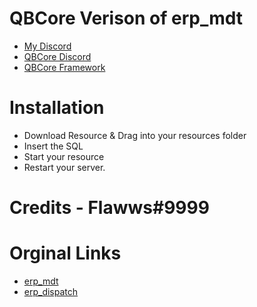 # QBCore Verison of erp_mdt


* [My Discord](https://discord.gg/MeBxzrGtyY)
* [QBCore Discord](discord.gg/qbcore)
* [QBCore Framework](https://github.com/qbcore-framework)
# Installation
- Download Resource & Drag into your resources folder
- Insert the SQL
- Start your resource
- Restart your server.

# Credits - Flawws#9999


# Orginal Links
- [erp_mdt](https://github.com/FlawwsX/erp_mdt)
- [erp_dispatch](https://github.com/FlawwsX/erp_dispatch)
